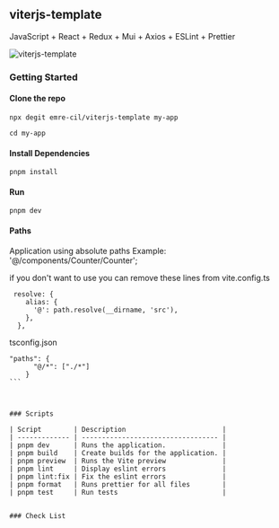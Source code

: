 ## viterjs-template

JavaScript + React + Redux + Mui + Axios + ESLint + Prettier

![viterjs-template](https://iili.io/yYpGaV.md.png)

### Getting Started

#### Clone the repo

```
npx degit emre-cil/viterjs-template my-app
```

```
cd my-app
```

#### Install Dependencies

```
pnpm install
```

#### Run

```
pnpm dev
```

#### Paths

Application using absolute paths
Example: '@/components/Counter/Counter';

if you don't want to use you can remove these lines from
vite.config.ts

```
 resolve: {
    alias: {
      '@': path.resolve(__dirname, 'src'),
    },
  },
```

tsconfig.json

````
"paths": {
      "@/*": ["./*"]
    }
```



### Scripts

| Script        | Description                        |
| ------------- | ---------------------------------- |
| pnpm dev      | Runs the application.              |
| pnpm build    | Create builds for the application. |
| pnpm preview  | Runs the Vite preview              |
| pnpm lint     | Display eslint errors              |
| pnpm lint:fix | Fix the eslint errors              |
| pnpm format   | Runs prettier for all files        |
| pnpm test     | Run tests                          |


### Check List
````
